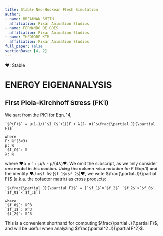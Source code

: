 ```yaml
---
title: Stable Neo-Hookean Flesh Simulation
author:
- name: BREANNAN SMITH
  affiliation: Pixar Animation Studios
- name: FERNANDO DE GOES
  affiliation: Pixar Animation Studios
- name: THEODORE KIM
  affiliation: Pixar Animation Studios
full_paper: False
sectionBase: [4, 2]
---
```

❤: Stable
# ENERGY EIGENANALYSIS
## First Piola-Kirchhoff Stress (PK1)
 
We sart from the PK1 for Eqn. 14,

 

``` iheartla
`$P(F)$` = μ(1-1/(`$I_C$`+1))F + λ(J- α)`$\frac{\partial J}{\partial F}$`

where 
F: ℝ^(3×3)
μ: ℝ 
`$I_C$`: ℝ 
λ: ℝ  
```

where ❤α = 1 + μ/λ - μ/(4λ)❤. We omit the subscript, as we only consider one model in this section. Using the column-wise notation for $F$ (Eqn.1) and the identity ❤J =`$f_0$`⋅(`$f_1$`×`$f_2$`)❤, we write $\frac{\partial J}{\partial F}$ (a.k.a. the cofactor matrix) as cross products:




``` iheartla
`$\frac{\partial J}{\partial F}$` = [`$f_1$`×`$f_2$` `$f_2$`×`$f_0$` `$f_0$`×`$f_1$`]

where 
`$f_0$`: ℝ^3 
`$f_1$`: ℝ^3 
`$f_2$`: ℝ^3 

```

This is a convenient shorthand for computing $\frac{\partial J}{\partial F}$, and will be useful when analyzing $\frac{\partial^2 J}{\partial F^2}$.









